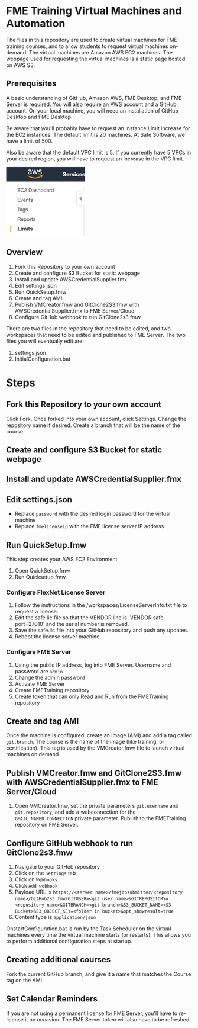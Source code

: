 # FME Training Virtual Machines and Automation
The files in this repository are used to create virtual machines for FME training courses, and to allow students to request virtual machines on-demand.
The virtual machines are Amazon AWS EC2 machines.
The webpage used for requesting the virtual machines is a static page hosted on AWS S3.

## Prerequisites
A basic understanding of GitHub, Amazon AWS, FME Desktop, and FME Server is required.
You will also require an AWS account and a GitHub account.
On your local machine, you will need an installation of GitHub Desktop and FME Desktop.

Be aware that you'll probably have to request an Instance Limit increase for the EC2 instances. The default limit is 20 machines. At Safe Software, we have a limit of 500.

Also be aware that the default VPC limit is 5. If you currently have 5 VPCs in your desired region, you will have to request an increase in the VPC limit.

![EC2 Service Increase](/images/EC2Limits.png)

## Overview
1. Fork this Repository to your own account
1. Create and configure S3 Bucket for static webpage
1. Install and update AWSCredentialSupplier.fmx
1. Edit settings.json
1. Run QuickSetup.fmw
1. Create and tag AMI
1. Publish VMCreator.fmw and GitClone2S3.fmw with AWSCredentialSupplier.fmx to FME Server/Cloud
1. Configure GitHub webhook to run GitClone2s3.fmw


There are two files in the repository that need to be edited, and two workspaces that need to be edited and published to FME Server. The two files you will eventually edit are:
1. settings.json
1. InitialConfiguration.bat


# Steps
## Fork this Repository to your own account
Click Fork.
Once forked into your own account, click Settings.
Change the repository name if desired.
Create a branch that will be the name of the course.

## Create and configure S3 Bucket for static webpage
## Install and update AWSCredentialSupplier.fmx
## Edit settings.json
* Replace `password` with the desired login password for the virtual machine
* Replace `fmelicenseip` with the FME license server IP address

## Run QuickSetup.fmw
This step creates your AWS EC2 Environment
1. Open QuickSetup.fmw
1. Run Quicksetup.fmw

### Configure FlexNet License Server
1. Follow the instructions in the /workspaces/LicenseServerInfo.txt file to request a license.
1. Edit the safe.lic file so that the VENDOR line is 'VENDOR safe port=27010' and the serial number is removed.
1. Save the safe.lic file into your GitHub repository and push any updates.
1. Reboot the license server machine.

### Configure FME Server
1. Using the public IP address, log into FME Server. Username and password are `admin`
1. Change the admin password
1. Activate FME Server
1. Create FMETraining repository
1. Create token that can only Read and Run from the FMETraining repository

## Create and tag AMI
Once the machine is configured, create an image (AMI) and add a tag called `git.branch`. The course is the name of the image (like training, or certification). This tag is used by the VMCreator.fmw file to launch virtual machines on demand.  

## Publish VMCreator.fmw and GitClone2S3.fmw with AWSCredentialSupplier.fmx to FME Server/Cloud
1. Open VMCreator.fmw, set the private parameters `git.username` and `git.repository`, and add a webconnection for the `GMAIL_NAMED_CONNECTION` private parameter. Publish to the FMETraining repository on FME Server.

## Configure GitHub webhook to run GitClone2s3.fmw
1. Navigate to your GitHub repository
1. Click on the `Settings` tab
1. Click on `Webhooks`
1. Click `Add webhook`
1. Payload URL is `https://<server name>/fmejobsubmitter/<repository name>/GitHub2S3.fmw?GITUSER=<git user name>&GITREPOSITORY=<repository name>&GITBRANCH=<git branch>&S3_BUCKET_NAME=<S3 Bucket>&S3_OBJECT_KEY=<folder in bucket>&opt_showresult=true`
1. Content type is `application/json`


OnstartConfiguration.bat is run by the Task Scheduler on the virtual machines every time the virtual machine starts (or restarts). This allows you to perform additional configuration steps at startup.

## Creating additional courses
Fork the current GitHub branch, and give it a name that matches the Course tag on the AMI.

## Set Calendar Reminders
If you are not using a permanent license for FME Server, you'll have to re-license it on occasion. The FME Server token will also have to be refreshed.
